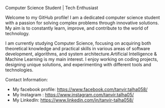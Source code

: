 Computer Science Student | Tech Enthusiast

Welcome to my GitHub profile! I am a dedicated computer science student with a passion for solving complex problems through innovative solutions. My aim is to constantly learn, improve, and contribute to the world of technology.

I am currently studying Computer Science, focusing on acquiring both theoretical knowledge and practical skills in various areas of software development, algorithms, and system architecture.Artificial Intelligence & Machine Learning is my main interest. I enjoy working on coding projects, designing unique solutions, and experimenting with different tools and technologies.


Contact Information: 
- My facebook profile: https://www.facebook.com/tanvir.talha058/
- My Instagram : https://www.instagram.com/tanvir.talha05/
- My Linkedln: https://www.linkedin.com/in/tanvir-talha058/

<!---
tanvir058/tanvir058 is a ✨ special ✨ repository because its `README.md` (this file) appears on your GitHub profile.
You can click the Preview link to take a look at your changes.
--->
